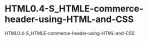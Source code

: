 # HTML0.4-S_HTMLE-commerce-header-using-HTML-and-CSS
HTML0.4-S_HTMLE-commerce-header-using-HTML-and-CSS
